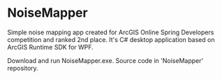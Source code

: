 # NoiseMapper
Simple noise mapping app created for ArcGIS Online Spring Developers competition and ranked 2nd place. It's C# desktop application based on ArcGIS Runtime SDK for WPF.

Download and run NoiseMapper.exe. Source code in 'NoiseMapper' repository.

